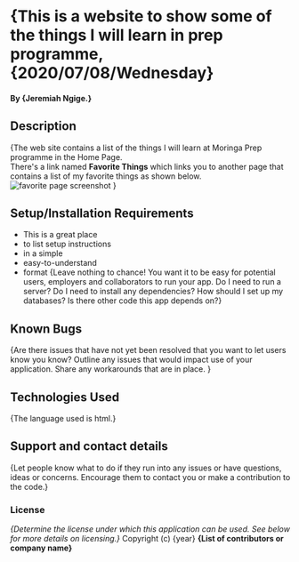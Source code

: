 # {This is a website to show some of the things I will learn in prep programme, {2020/07/08/Wednesday} 
#### By **{Jeremiah Ngige.}**
## Description
{The web site contains a list of the things I will learn at Moringa Prep programme in the Home Page.<br/>
 There's a link named **Favorite Things** which links you to another page that contains a list of my favorite things as shown below.<br/>
 ![favorite page screenshot](/home/oem/my-first-website/images/favpage%20.jpg)
 }
## Setup/Installation Requirements
* This is a great place
* to list setup instructions
* in a simple
* easy-to-understand
* format
{Leave nothing to chance! You want it to be easy for potential users, employers and collaborators to run your app. Do I need to run a server? Do I need to install any dependencies? How should I set up my databases? Is there other code this app depends on?}
## Known Bugs
{Are there issues that have not yet been resolved that you want to let users know you know? Outline any issues that would impact use of your application. Share any workarounds that are in place. }
## Technologies Used
{The language used is html.}
## Support and contact details
{Let people know what to do if they run into any issues or have questions, ideas or concerns.  Encourage them to contact you or make a contribution to the code.}
### License
*{Determine the license under which this application can be used.  See below for more details on licensing.}*
Copyright (c) {year} **{List of contributors or company name}**